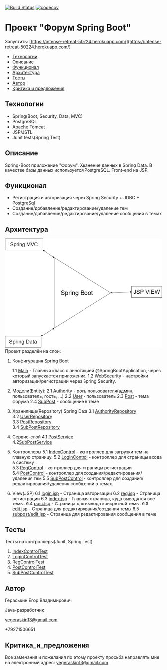[![Build Status](https://travis-ci.org/777Egor777/forum.svg?branch=master)](https://travis-ci.org/777Egor777/forum)
[![codecov](https://codecov.io/gh/777Egor777/forum/branch/master/graph/badge.svg?token=97W8RY54BR)](https://codecov.io/gh/777Egor777/forum)

# Проект "Форум Spring Boot"

Запустить: [https://intense-retreat-50224.herokuapp.com/](https://intense-retreat-50224.herokuapp.com/)

* [Технологии](#технологии)
* [Описание](#описание)
* [Функционал](#функционал)
* [Архитектура](#архитектура)
* [Тесты](#тесты)
* [Автор](#автор)
* [Критика и предложения](#критика_и_предложения)

## Технологии
* Spring(Boot, Security, Data, MVC)
* PostgreSQL
* Apache Tomcat
* JSP/JSTL
* Junit tests(Spring Test)

## Описание
Spring-Boot приложение "Форум".
Хранение данных в Spring Data.
В качестве базы данных используется PostgreSQL.
Front-end на JSP.

## Функционал
* Регистрация и авторизация через Spring Security + JDBC + PostgreSql
* Создание/добавление/редактирование/удаление тем
* Создание/добавление/редактирование/удаление сообщений в темах

## Архитектура
![](screenshots/forum_arch.png)
Проект разделён на слои:
1. Конфигурация Spring Boot
    
    1.1 [Main](src/main/java/ru/job4j/forum/Main.java) - Главный класс с 
    аннотацией @SpringBootApplication, через который запускается приложение.
    1.2 [WebSecurity](src/main/java/ru/job4j/forum/config/WebSecurity.java) - 
    настройки авторизации/регистрации через Spring Security.
2. Модели(Entity):
    2.1 [Authority](src/main/java/ru/job4j/forum/model/Authority.java) - роль пользователя(админ, пользователь, гость, ...)
    2.2 [User](src/main/java/ru/job4j/forum/model/User.java) - пользователь
    2.3 [Post](src/main/java/ru/job4j/forum/model/Post.java) - тема форума
    2.4 [SubPost](src/main/java/ru/job4j/forum/model/SubPost.java) - сообщение в теме
3. Хранилище(Repository) Spring Data
    3.1 [AuthorityRepository](src/main/java/ru/job4j/forum/repository/AuthorityRepository.java)    
    3.2 [UserRepository](src/main/java/ru/job4j/forum/repository/UserRepository.java)    
    3.3 [PostRepository](src/main/java/ru/job4j/forum/repository/PostRepository.java)    
    3.4 [SubPostRepository](src/main/java/ru/job4j/forum/repository/SubPostRepository.java)    
4. Сервис-слой
    4.1 [PostService](src/main/java/ru/job4j/forum/service/PostService.java)    
    4.2[SubPostService](src/main/java/ru/job4j/forum/service/SubPostService.java)    
5. Контроллеры
    5.1 [IndexControl](src/main/java/ru/job4j/forum/control/IndexControl.java) - контроллер для загрузки тем на главную страницу. 
    5.2 [LoginControl](src/main/java/ru/job4j/forum/control/LoginControl.java) - контроллер для страницы входа в систему    
    5.3 [RegControl](src/main/java/ru/job4j/forum/control/RegControl.java) - контроллер для страницы регистрации  
    5.4 [PostControl](src/main/java/ru/job4j/forum/control/PostControl.java) - контроллер для создания/редактирования/удаления тем
    5.5 [SubPostControl](src/main/java/ru/job4j/forum/control/SubPostControl.java) - контроллер для создания/редактирования/удаления сообщений в темах.  
6. View(JSP)
    6.1 [login.jsp](src/main/webapp/WEB-INF/views/login.jsp) - Страница авторизации
    6.2 [reg.jsp](src/main/webapp/WEB-INF/views/reg.jsp) - Страница регистрации
    6.3 [index.jsp](src/main/webapp/WEB-INF/views/index.jsp) - Главная страница, куда выводятся все темы.
    6.4 [post.jsp](src/main/webapp/WEB-INF/views/post.jsp) - Страница для вывода конкретной темы.
    6.5 [edit.jsp](src/main/webapp/WEB-INF/views/edit.jsp) - Страница для редактирования/создания темы
    6.5 [subpost/edit.jsp](src/main/webapp/WEB-INF/views/subpost/edit.jsp) - Страница для редактирования сообщения в теме

## Тесты
Тесты на контроллеры(Junit, Spring Test)
1. [IndexControlTest](src/test/java/ru/job4j/forum/control/IndexControlTest.java)
2. [LoginControlTest](src/test/java/ru/job4j/forum/control/LoginControlTest.java)
3. [RegControlTest](src/test/java/ru/job4j/forum/control/RegControlTest.java)
4. [PostControlTest](src/test/java/ru/job4j/forum/control/PostControlTest.java)
5. [SubPostControlTest](src/test/java/ru/job4j/forum/control/SubPostControlTest.java)

## Автор

Гераськин Егор Владимирович

Java-разработчик

yegeraskin13@gmail.com

+79271506651

## Критика_и_предложения
Все замечания и пожелания по этому проекту просьба направлять мне 
на электронный адрес: yegeraskin13@gmail.com